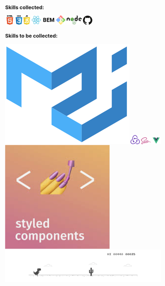 <!--
**yuliaiv-iv/yuliaiv-iv** is a ✨ _special_ ✨ repository because its `README.md` (this file) appears on your GitHub profile.

Here are some ideas to get you started:

- 🔭 I’m currently working on ...
- 🌱 I’m currently learning ...
- 👯 I’m looking to collaborate on ...
- 🤔 I’m looking for help with ...
- 💬 Ask me about ...
- 📫 How to reach me: ...
- 😄 Pronouns: ...
- ⚡ Fun fact: ...
-->
### Skills collected:
<div align="left">
  <img src="images/html.png">
  <img src="images/css.png" height="30">
  <img src="images/js.png">
  <img src="images/react.png">
  <img src="images/BEM.png">
  <img src="images/bush.png">
  <img src="images/node.png">
  <img src="images/github.png">
</div>

### Skills to be collected:
<div align="left">
  <img src="images/mui.png">
  <img src="images/redux.png">
  <img src="images/sass.png">
  <img src="images/vue.png">
  <img src="images/styled.png">
</div>

<div align="center">
  <img src="images/readme_main.gif">
</div>
